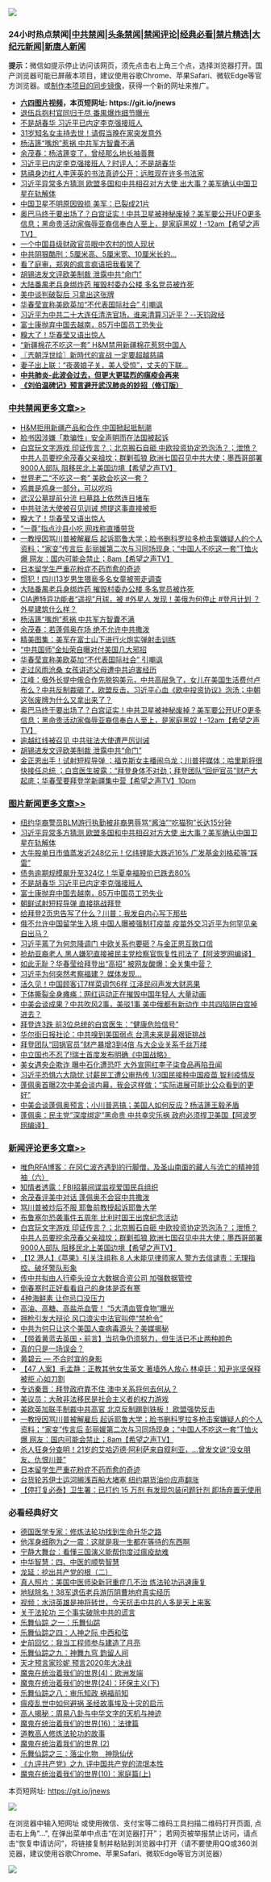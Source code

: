 ![](https://raw.githubusercontent.com/fqnews/bnews/master/64photo/fqnews-qr.jpg)

<div id="tt">
<h3>24小时热点禁闻|<a href="#%E4%B8%AD%E5%85%B1%E7%A6%81%E9%97%BB%E6%9B%B4%E5%A4%9A%E6%96%87%E7%AB%A0">中共禁闻</a>|<a href="#%E5%9B%BE%E7%89%87%E6%96%B0%E9%97%BB%E6%9B%B4%E5%A4%9A%E6%96%87%E7%AB%A0">头条禁闻</a>|<a href="#%E6%96%B0%E9%97%BB%E8%AF%84%E8%AE%BA%E6%9B%B4%E5%A4%9A%E6%96%87%E7%AB%A0">禁闻评论|<a href="#%E5%BF%85%E7%9C%8B%E7%BB%8F%E5%85%B8%E5%A5%BD%E6%96%87">经典必看|<a href="/video.md#%E7%A6%81%E7%89%87%E7%B2%BE%E9%80%89">禁片精选</a>|<a href="https://github.com/fqnews/djy/blob/master/gb/nf1351518.md#1">大纪元新闻</a>|<a href="https://github.com/fqnews/ntdtv/blob/master/gb/prog204.md#1">新唐人新闻</a></h3>
<div><b>提示：</b>微信如提示停止访问该网页，须先点击右上角三个点，选择浏览器打开。国产浏览器可能已屏蔽本项目，建议使用谷歌Chrome、苹果Safari、微软Edge等官方浏览器。或<a href="https://github.com/fqnews/bnews/blob/master/%E5%88%B6%E4%BD%9Cgit%E7%A6%81%E9%97%BB%E9%95%9C%E5%83%8F.md">制作本项目的同步镜像</a>，获得一个新的网址来推广。</div>
<ul>
<li><b><a href="http://d1.bdrive.tk/64.mp4" target="_blank">六四图片视频</a>，本页短网址: https://git.io/jnews</b></li>
<li><a href="/cnnews/20210324/1511462.md">退伍兵抱村官同归于尽 番禺爆炸细节曝光</a></li>
<li><a href="/topimagenews/20210324/1511521.md">不是胡春华 习近平已内定李克强接班人</a></li>
<li><a href="/yule/20210324/1511306.md">31岁知名女主持去世！请假当晚在家突发意外</a></li>
<li><a href="/cbnews/20210324/1511735.md">杨洁篪“嘴炮”惹祸 中共军方智囊不满</a></li>
<li><a href="/cnnews/20210324/1511347.md">余茂春：杨洁篪变了，曾经那么地长袖善舞</a></li>
<li><a href="/comments/20210324/1511411.md">习近平已内定李克强接班人？时评人：不是胡春华</a></li>
<li><a href="/cnnews/20210324/1511375.md">慈禧身边红人李莲英的书法真迹公开：远胜现在许多书法家</a></li>
<li><a href="/topimagenews/20210324/1511859.md">习近平异常多方猜测 欧盟多国和中共相召对方大使 出大事？美军确认中国卫星在轨解体</a></li>
<li><a href="/cbnews/20210324/1511479.md">中国卫星不明原因毁损 美军：已裂成21片</a></li>
<li><a href="/comments/20210324/1511615.md">奥巴马终于要出场了？白宫证实！中共卫星被神秘废掉？美军要公开UFO更多信息；黑命贵活动家侮辱亚裔信奉白人至上，是家庭黑奴！-12am【希望之声TV】</a></li>
<li><a href="/cnnews/20210324/1511788.md">一个中国县级财政官员眼中农村的惊人现状</a></li>
<li><a href="/cnnews/20210324/1511630.md">中共阴狠酷刑：5厘米高、5厘米宽、10厘米长的...</a></li>
<li><a href="/yule/20210324/1511418.md">看了庭审，郑爽的疯言疯语把我看笑了</a></li>
<li><a href="/cbnews/20210324/1511551.md">胡锡进发文评欧美制裁 泄露中共“命门”</a></li>
<li><a href="/cbnews/20210324/1511765.md">大陆番禺老兵身绑炸药 摧毁村委办公楼 多名党员被炸死</a></li>
<li><a href="/worldnews/20210324/1511409.md">美中谈判破裂后 习拿出这张牌</a></li>
<li><a href="/cbnews/20210324/1511637.md">华春莹宣称美欧英加“不代表国际社会” 引嘲讽</a></li>
<li><a href="/bannedvideo/20210324/1511736.md">习近平为中共二十大连任清洗官场，谁来清算习近平？--天钧政经</a></li>
<li><a href="/topimagenews/20210324/1511503.md">富士康抛弃中国去越南，85万中国员工恐失业</a></li>
<li><a href="/cbnews/20210324/1511924.md">糗大了！华春莹又语出惊人</a></li>
<li><a href="/baitai/20210324/1511766.md">“新疆棉花不吃这一套” H&M禁用新疆棉花惹怒中国人</a></li>
<li><a href="/ssgc/20210324/1511353.md">〖兲朝浮世绘〗新時代的宣战 一定要超越慈禧</a></li>
<li><a href="/lifebaike/20210324/1511417.md">妻子出上联：“夜袭娘子关，美人受惊”，丈夫的下联…</a></li>
<li><b><a href="/comments/20200211/1275071.md" target="_blank">中共肺炎-此波会过去，但更大更猛烈的瘟疫会再来</a></b></li>
<li><b><a href="/comments/20200207/1272816.md" target="_blank">《刘伯温碑记》预言避开武汉肺炎的妙招（修订版）</a></b></li>
</ul>
</div>

<div class="catlist">
<h3><a href="/cbnews/" target="_blank">中共禁闻</a><span><a href="/cbnews/" target="_blank" rel="nofollow">更多文章>></a></span></h3>
<ul>
<li><a href="/cbnews/20210325/1512028.md" target="_blank">H&#038;M拒用新疆产品和合作 中国掀起抵制潮</a></li>
<li><a href="/cbnews/20210325/1512013.md" target="_blank">脸书因涉嫌「欺骗性」安全声明而在法国被起诉</a></li>
<li><a href="/comments/20210325/1512002.md" target="_blank">白宫玩文字游戏 印证传言？；北京搬石自砸 中欧投资协定恐泡汤？；泄愤？中共人员要挖余茂春父亲祖坟；群剿孤狼 欧洲七国召见中共大使；墨西哥部署9000人部队 阻移民北上美国边境【希望之声TV】</a></li>
<li><a href="/cbnews/20210324/1511954.md" target="_blank">世界老二“不吃这一套” 美欧会吃这一套？</a></li>
<li><a href="/cbnews/20210324/1511953.md" target="_blank">鸡粪是鸡身一部分，可以吃吗</a></li>
<li><a href="/cbnews/20210324/1511936.md" target="_blank">武汉公墓提前分流 扫墓路上依然连日堵车</a></li>
<li><a href="/cbnews/20210324/1511925.md" target="_blank">中共驻法大使被召见训诫 想提这事直接被拒</a></li>
<li><a href="/cbnews/20210324/1511924.md" target="_blank">糗大了！华春莹又语出惊人</a></li>
<li><a href="/cbnews/20210324/1511910.md" target="_blank">“一尊”指点沙县小吃 网戏称直播带货</a></li>
<li><a href="/comments/20210324/1511877.md" target="_blank">一教授因骂川普被解雇后 起诉耶鲁大学；脸书删科罗拉多枪击案嫌疑人的个人资料；“家变”传言后 彭丽媛第二次与习同场现身；“中国人不吃这一套”T恤火爆 网友：国内可能会禁止；8am【希望之声TV】</a></li>
<li><a href="/comments/20210324/1511732.md" target="_blank">日本留学生严重花粉症不药而愈的奇迹</a></li>
<li><a href="/cbnews/20210324/1511799.md" target="_blank">惯犯！四川13岁男生猥亵多名女童被带走调查</a></li>
<li><a href="/cbnews/20210324/1511765.md" target="_blank">大陆番禺老兵身绑炸药 摧毁村委办公楼 多名党员被炸死</a></li>
<li><a href="/comments/20210324/1511759.md" target="_blank">CIA邀特异功能者“遥视”月球，被 #外星人 发现！美俄为何停止 #登月计划 ？外星建筑什么样？</a></li>
<li><a href="/cbnews/20210324/1511735.md" target="_blank">杨洁篪“嘴炮”惹祸 中共军方智囊不满</a></li>
<li><a href="/cbnews/20210324/1511708.md" target="_blank">余茂春：若蓬佩奥在场 绝不允许中共撒泼</a></li>
<li><a href="/cbnews/20210324/1511692.md" target="_blank">精美图集：美军在富士山下进行火炮实弹射击训练</a></li>
<li><a href="/cbnews/20210324/1511656.md" target="_blank">“中共国师”金灿荣自曝对付美国几大邪招</a></li>
<li><a href="/cbnews/20210324/1511637.md" target="_blank">华春莹宣称美欧英加“不代表国际社会” 引嘲讽</a></li>
<li><a href="/cbnews/20210324/1511623.md" target="_blank">走过风雨沧桑 女孩讲述父母遭中共迫害经历</a></li>
<li><a href="/cbnews/20210324/1511622.md" target="_blank">江峰：俄外长提中俄合作先脱钩美元，中共高层急了，女儿在美国生活费付卢布么？中共反制裁砸了，欧盟反击，习近平心血《欧中投资协议》泡汤；中朝这张废牌为什么又拿出来了？</a></li>
<li><a href="/comments/20210324/1511615.md" target="_blank">奥巴马终于要出场了？白宫证实！中共卫星被神秘废掉？美军要公开UFO更多信息；黑命贵活动家侮辱亚裔信奉白人至上，是家庭黑奴！-12am【希望之声TV】</a></li>
<li><a href="/cbnews/20210324/1511600.md" target="_blank">逾越红线被召见 中共驻法大使遭严厉训诫</a></li>
<li><a href="/cbnews/20210324/1511551.md" target="_blank">胡锡进发文评欧美制裁 泄露中共“命门”</a></li>
<li><a href="/comments/20210324/1511530.md" target="_blank">金正恩出手！试射短程导弹 ；福克斯女主播闹乌龙；川普抨媒体：哈里斯将很快接任总统 ；白宫医生披露：“拜登身体不对劲；拜登团队“回炉官员”财产大起底；华春莹要拜登学新疆集中营【希望之声TV】10pm</a></li>

</ul>
</div>
<div class="catlist">
<h3><a href="/topimagenews/" target="_blank">图片新闻</a><span><a href="/topimagenews/" target="_blank" rel="nofollow">更多文章>></a></span></h3>
<ul>
<li><a href="/topimagenews/20210325/1512027.md" target="_blank">纽约华裔警员BLM游行执勤被非裔男辱骂“酱油”“吃猫狗”长达15分钟</a></li>
<li><a href="/topimagenews/20210324/1511859.md" target="_blank">习近平异常多方猜测 欧盟多国和中共相召对方大使 出大事？美军确认中国卫星在轨解体</a></li>
<li><a href="/topimagenews/20210324/1511599.md" target="_blank">大牛股单日市值蒸发近248亿元！亿纬锂能大跌近16% 广发基金刘格菘等“踩雷”</a></li>
<li><a href="/topimagenews/20210324/1511598.md" target="_blank">债务逾期规模飙升至324亿！华夏幸福股价已跌去80%</a></li>
<li><a href="/topimagenews/20210324/1511521.md" target="_blank">不是胡春华 习近平已内定李克强接班人</a></li>
<li><a href="/topimagenews/20210324/1511503.md" target="_blank">富士康抛弃中国去越南，85万中国员工恐失业</a></li>
<li><a href="/topimagenews/20210324/1511413.md" target="_blank">朝鲜试射短程导弹 直接挑战拜登</a></li>
<li><a href="/topimagenews/20210324/1511250.md" target="_blank">给拜登2页忠告写了什么？川普：我发自内心写下那些</a></li>
<li><a href="/topimagenews/20210323/1511203.md" target="_blank">俄不允许中国留学生入境 中国人曝被强制打疫苗 疫苗外交习近平为何罕见亲自出马？</a></li>
<li><a href="/topimagenews/20210323/1511077.md" target="_blank">习近平蔫了为何忽降调门 中欧关系也要砸？与金正恩互致口信</a></li>
<li><a href="/topimagenews/20210323/1511075.md" target="_blank">抢劫亚裔老人 黑人嫌犯直接被民主党检察官恢复性司法了【阿波罗网编译】</a></li>
<li><a href="/topimagenews/20210323/1510854.md" target="_blank">如此无耻？华春莹给拜登出“高招” 被网友酸爆：全关集中营？</a></li>
<li><a href="/topimagenews/20210323/1510762.md" target="_blank">习近平为何突然考察福建？ 媒体发现…</a></li>
<li><a href="/topimagenews/20210323/1510761.md" target="_blank">活久见！中国顾客订7样菜调包6样 江泽民闷声发大财恶果</a></li>
<li><a href="/topimagenews/20210323/1510748.md" target="_blank">下体撕裂全身瘫痪：网红运动正在摧毁中国年轻人 大量动画</a></li>
<li><a href="/topimagenews/20210323/1510687.md" target="_blank">中美会谈成果？中共吹风2事，美驳1事 美中俄都有新动作 中共四陷阱白宫掉进去？</a></li>
<li><a href="/topimagenews/20210323/1510664.md" target="_blank">拜登连3跌 前3位总统的白宫医生：“健康危险信号”</a></li>
<li><a href="/topimagenews/20210323/1510600.md" target="_blank">华尔街日报社论：中共嗅到美国弱点 台湾未来是最艰钜挑战</a></li>
<li><a href="/topimagenews/20210323/1510530.md" target="_blank">拜登团队“回锅官员”财产暴增3到4倍 与大企业关系千丝万缕</a></li>
<li><a href="/topimagenews/20210323/1510440.md" target="_blank">中立国也不忍了!瑞士首度发布明确《中国战略》</a></li>
<li><a href="/topimagenews/20210322/1510065.md" target="_blank">美女遇央企欺诈 曝中石化遭恐吓 大外宣网红李子柒食品再陷丑闻</a></li>
<li><a href="/topimagenews/20210322/1509879.md" target="_blank">习近平恐惧六大隐忧 讨薪民工遭公审热传 1/3国民接种中国疫苗 智利疫情反</a></li>
<li><a href="/topimagenews/20210322/1509861.md" target="_blank">蓬佩奥首曝2次中美会谈内幕，我会这样做；“实际进展可能比公众看到的更好”</a></li>
<li><a href="/topimagenews/20210322/1509782.md" target="_blank">中美会谈蓬佩奥预言；小川普恶搞；美国人如何反应？杨洁篪王毅矛盾</a></li>
<li><a href="/topimagenews/20210321/1509733.md" target="_blank">蓬佩奥：民主党&#8221;深度绑定&#8221;黑命贵 中共幸灾乐祸 政府必须捍卫美国【阿波罗网编译】</a></li>

</ul>
</div>
<div class="catlist">
<h3><a href="/comments/" target="_blank">新闻评论</a><span><a href="/comments/" target="_blank" rel="nofollow">更多文章>></a></span></h3>
<ul>
<li><a href="/comments/20210325/1512030.md" target="_blank">唯色RFA博客：在冈仁波齐遇到的行脚僧，及圣山南面的藏人与流亡的精神领袖（六）</a></li>
<li><a href="/comments/20210325/1512019.md" target="_blank">知情者透露：FBI招募间谍监视爱国民兵组织</a></li>
<li><a href="/comments/20210325/1512018.md" target="_blank">余茂春评美中对话 蓬佩奥不会容中共撒泼</a></li>
<li><a href="/comments/20210325/1512008.md" target="_blank">骂川普被炒后不服 耶鲁前教授起诉耶鲁大学</a></li>
<li><a href="/comments/20210325/1512007.md" target="_blank">布鲁塞尔恐袭事件五周年 比利时国王出席纪念活动</a></li>
<li><a href="/comments/20210325/1512002.md" target="_blank">白宫玩文字游戏 印证传言？；北京搬石自砸 中欧投资协定恐泡汤？；泄愤？中共人员要挖余茂春父亲祖坟；群剿孤狼 欧洲七国召见中共大使；墨西哥部署9000人部队 阻移民北上美国边境【希望之声TV】</a></li>
<li><a href="/comments/20210325/1511993.md" target="_blank">【12 港人】《苹果》引关注组称 8 人未能见律师家人 警方去信谴责：无理指控、破坏警队形象</a></li>
<li><a href="/comments/20210324/1511988.md" target="_blank">传中共拟由人行牵头设立大数据合资公司 加强数据管控</a></li>
<li><a href="/comments/20210324/1511987.md" target="_blank">倒春寒时正好看看自己的身体是否有寒</a></li>
<li><a href="/comments/20210324/1511986.md" target="_blank">4种海鲜素 让你忌口没压力</a></li>
<li><a href="/comments/20210324/1511985.md" target="_blank">高油、高糖、高盐杀血管！ “5大清血管食物”曝光</a></li>
<li><a href="/comments/20210324/1511957.md" target="_blank">拥枪引发大辩论 风口浪尖中法官叫停“禁枪令”</a></li>
<li><a href="/comments/20210324/1511932.md" target="_blank">中共为何只让这个美国人查病毒源头？美媒揭秘</a></li>
<li><a href="/comments/20210324/1511921.md" target="_blank">【带着黄蓝去英国・前言】当抗争仍须努力，但生活已不止两种颜色</a></li>
<li><a href="/comments/20210324/1511920.md" target="_blank">真的只是一场误会？</a></li>
<li><a href="/comments/20210324/1511919.md" target="_blank">黄碧云 — 不合时宜的身影</a></li>
<li><a href="/comments/20210324/1511918.md" target="_blank">【47 人案】毛孟静：正教其他女生英文 著墙外人放心 林卓廷：知尹兆坚保释被拒 心如刀割</a></li>
<li><a href="/comments/20210324/1511917.md" target="_blank">专访秦晋：拜登政府靠不住 澳中关系将何去何从？</a></li>
<li><a href="/comments/20210324/1511888.md" target="_blank">美议员：大赦非法移民是社会主义者的权力游戏</a></li>
<li><a href="/comments/20210324/1511878.md" target="_blank">美欧英加联手制裁中共高官 北京反制踢到铁板！ 欧盟强势反击</a></li>
<li><a href="/comments/20210324/1511877.md" target="_blank">一教授因骂川普被解雇后 起诉耶鲁大学；脸书删科罗拉多枪击案嫌疑人的个人资料；“家变”传言后 彭丽媛第二次与习同场现身；“中国人不吃这一套”T恤火爆 网友：国内可能会禁止；8am【希望之声TV】</a></li>
<li><a href="/comments/20210324/1511829.md" target="_blank">杀人狂身分查明！21岁的艾哈迈德·阿利萨来自叙利亚，…曾发文说“没女朋友、仇恨川普”</a></li>
<li><a href="/comments/20210324/1511732.md" target="_blank">日本留学生严重花粉症不药而愈的奇迹</a></li>
<li><a href="/comments/20210324/1511841.md" target="_blank">台货轮苏伊士运河搁浅百船大堵塞 纽约期货油价应声翻涨</a></li>
<li><a href="/comments/20210324/1511831.md" target="_blank">【停打复必泰】卫生署：已打约 15 万剂 有发现包装问题针剂 即场弃置无使用</a></li>

</ul>
</div>

<div class="catlist">
<h3>必看经典好文</h3>
<ul>
<li><a href="/comments/20200607/783186.md" target="_blank">德国医学专家：修炼法轮功找到生命升华之路</a></li>
<li><a href="/topimagenews/20210219/1489990.md" target="_blank">他浑身细胞为之一震：这就是我一生都在等待的东西啊</a></li>
<li><a href="/comments/20200527/1273654.md" target="_blank">宁静大舞台：看懂三国演义能帮你度过瘟疫劫难</a></li>
<li><a href="/comments/20200605/783247.md" target="_blank">中华智慧：四、中医的顺势智慧</a></li>
<li><a href="/comments/20200928/1404653.md" target="_blank">龙延：挖出共产党的根（二）</a></li>
<li><a href="/comments/20210215/1487728.md" target="_blank">真人照片：美国中医师染新冠重症几不治 炼法轮功迅速康复</a></li>
<li><a href="/cbnews/20200531/1337381.md" target="_blank">地狱除名！38军退伍老兵游历阴曹地府真实经历</a></li>
<li><a href="/comments/20200623/1273653.md" target="_blank">视频：水浒英雄是神将转世，今天抗击中共的人多是天上来客</a></li>
<li><a href="/cbnews/20200703/1354907.md" target="_blank">关于法轮功 三个事实破除中共的谎言</a></li>
<li><a href="/tculture/20170710/789533.md" target="_blank">乐舞仙踪 之一：乐舞仙踪</a></li>
<li><a href="/tculture/20190101/791144.md" target="_blank">乐舞仙踪之四：人神之际 中西和弦</a></li>
<li><a href="/aomi/history/20141104/323033.md" target="_blank">史前回忆：我当工程师参与建造了月亮</a></li>
<li><a href="/tculture/20170718/793528.md" target="_blank">乐舞仙踪之九：神舞九穹 韵留人间</a></li>
<li><a href="/topimagenews/20200513/1327828.md" target="_blank">天才预言家珍妮 预言2020年大决战</a></li>
<li><a href="/topimagenews/20180522/946266.md" target="_blank">魔鬼在统治着我们的世界(4)：欧洲发端</a></li>
<li><a href="/cbnews/20180907/994846.md" target="_blank">魔鬼在统治着我们的世界(24)：环保主义(下)</a></li>
<li><a href="/tculture/20170717/792953.md" target="_blank">乐舞仙踪之八：审乐知政 祸福前知</a></li>
<li><a href="/comments/20200618/1346823.md" target="_blank">瘟疫乱世中如何避祸 圣经故事埃及十灾的启示</a></li>
<li><a href="/aomi/history/20170924/831575.md" target="_blank">高人揭秘：周易八卦与中华文字的天机与神迹</a></li>
<li><a href="/topimagenews/20180615/958090.md" target="_blank">魔鬼在统治着我们的世界(16)：法律篇</a></li>
<li><a href="/comments/20200805/1375080.md" target="_blank">道教高人修炼法轮功的故事</a></li>
<li><a href="/topimagenews/20180520/944940.md" target="_blank">魔鬼在统治着我们的世界 (2)</a></li>
<li><a href="/tculture/20190101/1056889.md" target="_blank">乐舞仙踪之三：落尘化物　神隐仙伏</a></li>
<li><a href="/bookonline/20131116/201045.md" target="_blank">《九评共产党》之九 评中国共产党的流氓本性</a></li>
<li><a href="/topimagenews/20180529/950153.md" target="_blank">魔鬼在统治着我们的世界(10)：家庭篇(上)</a></li>

</ul>
</div>

本页短网址: https://git.io/jnews

![](https://raw.githubusercontent.com/fqnews/bnews/master/64photo/fqnews-qr.jpg)

在浏览器中输入短网址 或使用微信、支付宝等二维码工具扫描二维码打开页面, 点击右上角"...", 在弹出菜单中点击“在浏览器打开”； 若网页被举报禁止访问，请点击“恢复申请访问”，将链接复制并粘贴到浏览器中打开（请不要使用QQ或360浏览器，建议使用谷歌Chrome、苹果Safari、微软Edge等官方浏览器）

![](https://raw.githubusercontent.com/fqnews/bnews/master/64photo/wx.jpg)